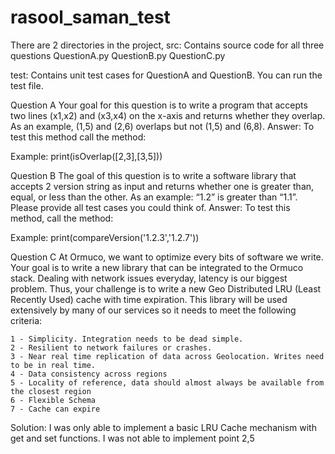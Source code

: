 # rasool_saman_test
There are 2 directories in the project,
src: Contains source code for all three questions
  QuestionA.py
  QuestionB.py
  QuestionC.py
  
test: Contains unit test cases for QuestionA and QuestionB. You can run the test file. 




Question A
Your goal for this question is to write a program that accepts two lines (x1,x2) and (x3,x4) on the x-axis and returns whether they overlap. As an example, (1,5) and (2,6) overlaps but not (1,5) and (6,8).
Answer: To test this method call the method:
 
 Example:  print(isOverlap([2,3],[3,5]))


Question B
The goal of this question is to write a software library that accepts 2 version string as input and returns whether one is greater than, equal, or less than the other. As an example: “1.2” is greater than “1.1”. Please provide all test cases you could think of.
Answer: To test this method, call the method:
 
 Example:  print(compareVersion('1.2.3','1.2.7'))

Question C
At Ormuco, we want to optimize every bits of software we write. Your goal is to write a new library that can be integrated to the Ormuco stack. Dealing with network issues everyday, latency is our biggest problem. Thus, your challenge is to write a new Geo Distributed LRU (Least Recently Used) cache with time expiration. This library will be used extensively by many of our services so it needs to meet the following criteria:

    1 - Simplicity. Integration needs to be dead simple.
    2 - Resilient to network failures or crashes.
    3 - Near real time replication of data across Geolocation. Writes need to be in real time.
    4 - Data consistency across regions
    5 - Locality of reference, data should almost always be available from the closest region
    6 - Flexible Schema
    7 - Cache can expire 
    
  Solution: I was only able to implement a basic LRU Cache mechanism with get and set functions. 
  I was not able to implement point 2,5

